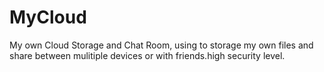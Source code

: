 # MyCloud
My own Cloud Storage and Chat Room, using to storage my own files and share between mulitiple devices or with friends.high security level.
